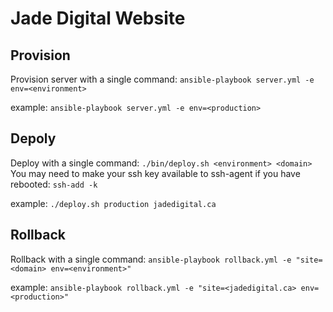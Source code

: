 # Jade Digital Website


## Provision
Provision server with a single command: `ansible-playbook server.yml -e env=<environment>`

example:
  `ansible-playbook server.yml -e env=<production>`

## Depoly

Deploy with a single command: `./bin/deploy.sh <environment> <domain>`
You may need to make your ssh key available to ssh-agent if you have rebooted: `ssh-add -k`

example:
  `./deploy.sh production jadedigital.ca`

## Rollback

Rollback with a single command: `ansible-playbook rollback.yml -e "site=<domain> env=<environment>"`

example:
  `ansible-playbook rollback.yml -e "site=<jadedigital.ca> env=<production>"`
